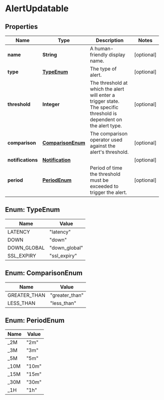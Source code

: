 

# AlertUpdatable


## Properties

| Name | Type | Description | Notes |
|------------ | ------------- | ------------- | -------------|
|**name** | **String** | A human-friendly display name. |  [optional] |
|**type** | [**TypeEnum**](#TypeEnum) | The type of alert. |  [optional] |
|**threshold** | **Integer** | The threshold at which the alert will enter a trigger state. The specific threshold is dependent on the alert type. |  [optional] |
|**comparison** | [**ComparisonEnum**](#ComparisonEnum) | The comparison operator used against the alert&#39;s threshold. |  [optional] |
|**notifications** | [**Notification**](Notification.md) |  |  [optional] |
|**period** | [**PeriodEnum**](#PeriodEnum) | Period of time the threshold must be exceeded to trigger the alert. |  [optional] |



## Enum: TypeEnum

| Name | Value |
|---- | -----|
| LATENCY | &quot;latency&quot; |
| DOWN | &quot;down&quot; |
| DOWN_GLOBAL | &quot;down_global&quot; |
| SSL_EXPIRY | &quot;ssl_expiry&quot; |



## Enum: ComparisonEnum

| Name | Value |
|---- | -----|
| GREATER_THAN | &quot;greater_than&quot; |
| LESS_THAN | &quot;less_than&quot; |



## Enum: PeriodEnum

| Name | Value |
|---- | -----|
| _2M | &quot;2m&quot; |
| _3M | &quot;3m&quot; |
| _5M | &quot;5m&quot; |
| _10M | &quot;10m&quot; |
| _15M | &quot;15m&quot; |
| _30M | &quot;30m&quot; |
| _1H | &quot;1h&quot; |



